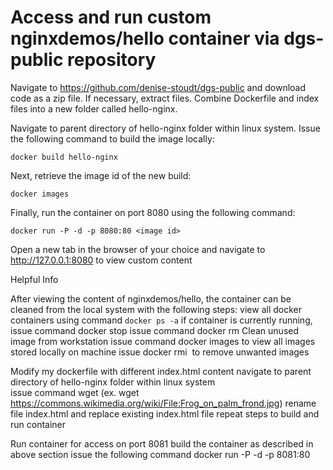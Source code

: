 # Access and run custom nginxdemos/hello container via dgs-public repository

Navigate to https://github.com/denise-stoudt/dgs-public and download code as a zip file. If necessary, extract files. Combine Dockerfile and index files into a new folder called hello-nginx.

Navigate to parent directory of hello-nginx folder within linux system. Issue the following command to build the image locally:
```
docker build hello-nginx
```
Next, retrieve the image id of the new build:
```
docker images
```
Finally, run the container on port 8080 using the following command:
```
docker run -P -d -p 8080:80 <image id>
```
Open a new tab in the browser of your choice and navigate to http://127.0.0.1:8080 to view custom content

Helpful Info

After viewing the content of nginxdemos/hello, the container can be cleaned from the local system with the following steps:
    view all docker containers using command ```docker ps -a```
    if container is currently running, issue command docker stop <container id>
    issue command docker rm <container id>
Clean unused image from workstation
    issue command docker images to view all images stored locally on machine
    issue docker rmi <image id> to remove unwanted images

Modify my dockerfile with different index.html content
    navigate to parent directory of hello-nginx folder within linux system  
    issue command wget <content url> (ex. wget https://commons.wikimedia.org/wiki/File:Frog_on_palm_frond.jpg)
    rename file index.html and replace existing index.html file
    repeat steps to build and run container

 Run container for access on port 8081
    build the container as described in above section
    issue the following command docker run -P -d -p 8081:80 <image id>

